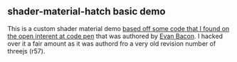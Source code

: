 ## shader-material-hatch basic demo

This is a custom shader material demo [based off some code that I found on the open interent at code pen](https://codepen.io/EvanBacon/pen/xgEBPX) that was authored by [Evan Bacon](https://twitter.com/Baconbrix). I hacked over it a fair amount as it was authord fro a very old revision number of threejs (r57).
